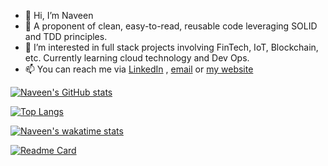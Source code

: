 - 👋 Hi, I’m Naveen
- 👀 A proponent of clean, easy-to-read, reusable code leveraging SOLID and TDD principles.
- 🌱 I’m interested in full stack projects involving FinTech, IoT, Blockchain, etc. Currently learning cloud technology and Dev Ops.
- 📫 You can reach me via [LinkedIn](https://www.linkedin.com/in/naveen-rai-5a08b313b/) , [email](naveenrai973@yahoo.co.in) or [my website](https://naveen1994rai.github.io/#profile)




[![Naveen's GitHub stats](https://github-readme-stats.vercel.app/api?username=naveen1994rai&hide=contribs&show_icons=true&theme=chartreuse-dark)](https://github.com/naveen1994rai/github-readme-stats)



[![Top Langs](https://github-readme-stats.vercel.app/api/top-langs/?username=naveen1994rai&layout=compact)](https://github.com/naveen1994rai/github-readme-stats)



[![Naveen's wakatime stats](https://github-readme-stats.vercel.app/api/wakatime?username=naveen1994rai)](https://github.com/naveen1994rai/github-readme-stats)



[![Readme Card](https://github-readme-stats.vercel.app/api/pin/?username=naveen1994rai&repo=lightweight-google-keeper)](https://github.com/anuraghazra/github-readme-stats)



<!---
naveen1994rai/naveen1994rai is a ✨ special ✨ repository because its `README.md` (this file) appears on your GitHub profile.
You can click the Preview link to take a look at your changes.
--->

